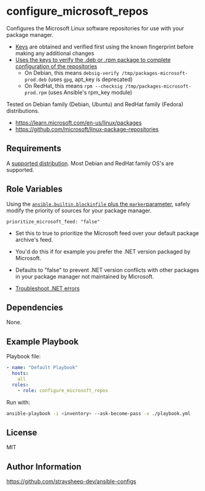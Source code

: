 configure_microsoft_repos
=========

Configures the Microsoft Linux software repositories for use with your package manager.

- [Keys](https://packages.microsoft.com/keys/) are obtained and verified first using the known fingerprint before making any additional changes
- [Uses the keys to verify the .deb or .rpm package to complete configuration of the repositories](https://github.com/microsoft/linux-package-repositories#signature-verification)
  - On Debian, this means `debsig-verify /tmp/packages-microsoft-prod.deb` (uses `gpg`, apt_key is deprecated)
  - On RedHat, this means `rpm --checksig /tmp/packages-microsoft-prod.rpm` (uses Ansible's rpm_key module)

Tested on Debian family (Debian, Ubuntu) and RedHat family (Fedora) distributions.

- https://learn.microsoft.com/en-us/linux/packages
- https://github.com/microsoft/linux-package-repositories

Requirements
------------

A [supported distribution](https://packages.microsoft.com/). Most Debian and RedHat family OS's are supported.

Role Variables
--------------

Using the [`ansible.builtin.blockinfile` plus the `marker`parameter](https://github.com/ansible/ansible-modules-extras/issues/1592), safely modify the priority of sources for your package manager.

`prioritize_microsoft_feed: "false"`

- Set this to true to prioritize the Microsoft feed over your default package archive's feed.
- You'd do this if for example you prefer the .NET version packaged by Microsoft.
- Defaults to "false" to prevent .NET version conflicts with other packages in your package manager not maintained by Microsoft.

- [Troubleshoot .NET errors](https://learn.microsoft.com/en-Us/dotnet/core/install/linux-package-mixup?pivots=os-linux-redhat)

Dependencies
------------

None.

Example Playbook
----------------

Playbook file:

```yml
- name: "Default Playbook"
  hosts:
    all
  roles:
    - role: configure_microsoft_repos
```

Run with:

```bash
ansible-playbook -i <inventory> --ask-become-pass -v ./playbook.yml
```

License
-------

MIT

Author Information
------------------

https://github.com/straysheep-dev/ansible-configs
